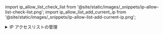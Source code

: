 import ip_allow_list_check_list from '@site/static/images/_snippets/ip-allow-list-check-list.png';
import ip_allow_list_add_current_ip from '@site/static/images/_snippets/ip-allow-list-add-current-ip.png';

<details>
    <summary>IP アクセスリストの管理</summary>

ClickHouse Cloud サービスのリストから作業するサービスを選択し、**設定**に切り替えます。IP アクセスリストに、ClickHouse Cloud サービスに接続する必要のあるリモートシステムの IP アドレスまたは範囲が含まれていない場合、**IP の追加**で問題を解決できます：

<img src={ip_allow_list_check_list} class="image" alt="サービスがトラフィックを許可しているか確認する" />

接続する必要がある個々の IP アドレス、またはアドレスの範囲を追加します。フォームを適宜修正して、**保存**します。

<img src={ip_allow_list_add_current_ip} class="image" alt="現在の IP アドレスを追加する" />

</details>
